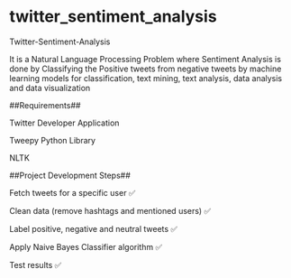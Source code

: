 # twitter_sentiment_analysis
Twitter-Sentiment-Analysis

It is a Natural Language Processing Problem where Sentiment Analysis is done by Classifying the Positive tweets from negative tweets by machine learning models for classification, text mining, text analysis, data analysis and data visualization


##Requirements##

Twitter Developer Application

Tweepy Python Library

NLTK


##Project Development Steps##

Fetch tweets for a specific user ✅

Clean data (remove hashtags and mentioned users) ✅

Label positive, negative and neutral tweets ✅

Apply Naive Bayes Classifier algorithm ✅

Test results ✅
